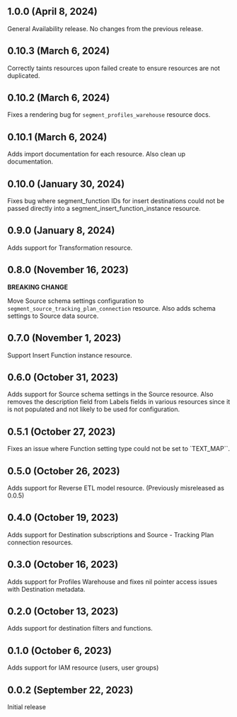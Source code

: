 ## 1.0.0 (April 8, 2024)
General Availability release. No changes from the previous release.

## 0.10.3 (March 6, 2024)
Correctly taints resources upon failed create to ensure resources are not duplicated.

## 0.10.2 (March 6, 2024)
Fixes a rendering bug for `segment_profiles_warehouse` resource docs.

## 0.10.1 (March 6, 2024)
Adds import documentation for each resource. Also clean up documentation.

## 0.10.0 (January 30, 2024)
Fixes bug where segment_function IDs for insert destinations could not be passed directly into a segment_insert_function_instance resource.

## 0.9.0 (January 8, 2024)
Adds support for Transformation resource.

## 0.8.0 (November 16, 2023)
**BREAKING CHANGE**

Move Source schema settings configuration to `segment_source_tracking_plan_connection` resource. Also adds schema settings to Source data source.

## 0.7.0 (November 1, 2023)
Support Insert Function instance resource.

## 0.6.0 (October 31, 2023)
Adds support for Source schema settings in the Source resource. Also removes the description field from Labels fields in various resources since it is not populated and not likely to be used for configuration.

## 0.5.1 (October 27, 2023)
Fixes an issue where Function setting type could not be set to `TEXT_MAP``.

## 0.5.0 (October 26, 2023)
Adds support for Reverse ETL model resource.
(Previously misreleased as 0.0.5)

## 0.4.0 (October 19, 2023)
Adds support for Destination subscriptions and Source - Tracking Plan connection resources.

## 0.3.0 (October 16, 2023)
Adds support for Profiles Warehouse and fixes nil pointer access issues with Destination metadata.

## 0.2.0 (October 13, 2023)
Adds support for destination filters and functions.

## 0.1.0 (October 6, 2023)
Adds support for IAM resource (users, user groups)

## 0.0.2 (September 22, 2023)
Initial release

